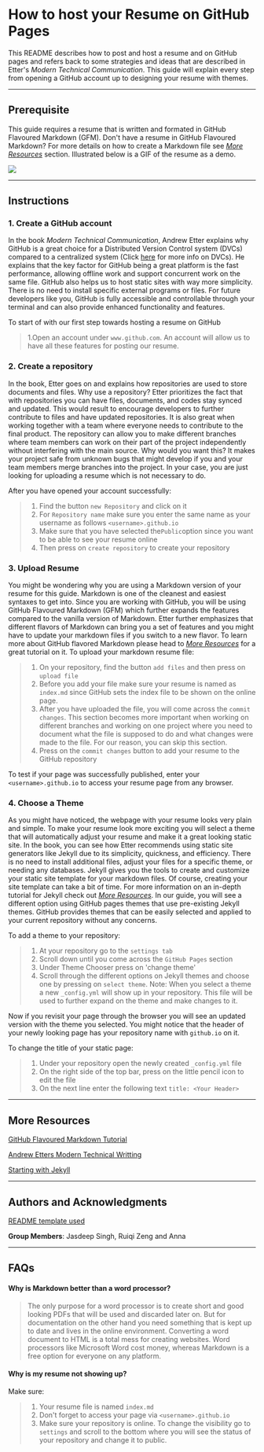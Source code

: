 # How to host your Resume on GitHub Pages

This README describes how to post and host a resume and on GitHub pages and refers back to some strategies and ideas that are described in Etter's _Modern Technical Communication_. This guide will explain every step from opening a GitHub account up to designing your resume with themes. 



-------------------------
## Prerequisite

This guide requires a resume that is written and formated in GitHub Flavoured Markdown (GFM).
Don't have a resume in GitHub Flavoured Markdown? For more details on how to create a Markdown file see [_More Resources_](https://github.com/jaskaran1031/jaskaran1031.github.io#more-resources) section. 
Illustrated below is a GIF of the resume as a demo.

![](https://media.giphy.com/media/pkwz1yBwHmy2bMH6oi/giphy.gif) 

---------------------------

## Instructions


### 1. Create a GitHub account
In the book _Modern Technical Communication_, Andrew Etter explains why GitHub is a great choice for a Distributed Version Control system (DVCs) compared to a centralized system (Click [here](https://en.wikipedia.org/wiki/Distributed_version_control) for more info on DVCs). He explains that the key factor for GitHub being a great platform is the fast performance, allowing offline work and support concurrent work on the same file. GitHub also helps us to host static sites with way more simplicity. There is no need to install specific external programs or files. For future developers like you, GitHub is fully accessible and controllable through your terminal and can also provide enhanced functionality and features.

To start of with our first step towards hosting a resume on GitHub
> 1.Open an account under `www.github.com`. An account will allow us to have all these features for posting our resume. 

### 2. Create a repository
In the book, Etter goes on and explains how repositories are used to store documents and files. Why use a repository? Etter prioritizes the fact that with repositories you can have files, documents, and codes stay synced and updated. This would result to encourage developers to further contribute to files and have updated repositories. It is also great when working together with a team where everyone needs to contribute to the final product. The repository can allow you to make different branches where team members can work on their part of the project independently without interfering with the main source. Why would you want this? It makes your project safe from unknown bugs that might develop if you and your team members merge branches into the project. In your case, you are just looking for uploading a resume which is not necessary to do.

After you have opened your account successfully:
> 1. Find the button `new Repository` and click on it
> 2. For `Repository name` make sure you enter the same name as your username as follows `<username>.github.io`
> 3. Make sure that you have selected the`Public`option since you want to be able to see your resume online
> 4. Then press on `create repository` to create your repository

### 3. Upload Resume 
You might be wondering why you are using a Markdown version of your resume for this guide. Markdown is one of the cleanest and easiest syntaxes to get into. Since you are working with GitHub, you will be using GitHub Flavoured Markdown (GFM) which further expands the features compared to the vanilla version of Markdown. Etter further emphasizes that different flavors of Markdown can bring you a set of features and you might have to update your markdown files if you switch to a new flavor. To learn more about GitHub flavored Markdown please head to [_More Resources_](https://github.com/jaskaran1031/jaskaran1031.github.io#more-resources) for a great tutorial on it.
To upload your markdown resume file: 

> 1. On your repository, find the button `add files` and then press on `upload file`
> 2. Before you add your file make sure your resume is named as `index.md` since GitHub sets the index file to be shown on the online page. 
> 3. After you have uploaded the file, you will come across the `commit changes`. This section becomes more important when working on different branches and working on one project where you need to document what the file is supposed to do and what changes were made to the file. For our reason, you can skip this section.
> 4. Press on the `commit changes` button to add your resume to the GitHub repository

To test if your page was successfully published, enter your `<username>.github.io` to access your resume page from any browser. 

### 4. Choose a Theme 


As you might have noticed, the webpage with your resume looks very plain and simple. To make your resume look more exciting you will select a theme that will automatically adjust your resume and make it a great looking static site. In the book, you can see how Etter recommends using static site generators like Jekyll due to its simplicity, quickness, and efficiency. There is no need to install additional files, adjust your files for a specific theme, or needing any databases. Jekyll gives you the tools to create and customize your static site template for your markdown files. Of course, creating your site template can take a bit of time. For more information on an in-depth tutorial for Jekyll check out [_More Resources_](https://github.com/jaskaran1031/jaskaran1031.github.io#more-resources).  In our guide, you will see a different option using GitHub pages themes that use pre-existing Jekyll themes. GitHub provides themes that can be easily selected and applied to your current repository without any concerns. 

To add a theme to your repository:
> 1. At your repository go to the `settings tab`
> 2. Scroll down until you come across the `GitHub Pages` section
> 3. Under Theme Chooser press on 'change theme' 
> 4. Scroll through the different options on Jekyll themes and choose one by pressing on `select theme`. Note: When you select a theme a new `_config.yml` will show up in your repository. This file will be used to further expand on the theme and make changes to it.

Now if you revisit your page through the browser you will see an updated version with the theme you selected. You might notice that the header of your newly looking page has your repository name with `github.io` on it.  

To change the title of your static page:
> 1. Under your repository open the newly created `_config.yml` file 
> 2. On the right side of the top bar, press on the little pencil icon to edit the file 
> 3. On the next line enter the following text `title: <Your Header>`


---------------------------
## More Resources

[GitHub Flavoured Markdown Tutorial](https://docs.github.com/en/free-pro-team@latest/github/writing-on-github/basic-writing-and-formatting-syntax)

[Andrew Etters Modern Technical Writting](https://www.amazon.ca/Modern-Technical-Writing-Introduction-Documentation-ebook/dp/B01A2QL9SS)

[Starting with Jekyll](https://jekyllrb.com/tutorials/video-walkthroughs/)


---------------------------

## Authors and Acknowledgments

[README template used](https://github.com/PurpleBooth/a-good-readme-template)

**Group Members**: Jasdeep Singh, Ruiqi Zeng and Anna

---------------------------

## FAQs

#### Why is Markdown better than a word processor?
> The only purpose for a word processor is to create short and good looking PDFs that will be used and discarded later on. But for documentation on the other hand you need something that is kept up to date and lives in the online environment. Converting a word document to HTML is a total mess for creating websites. Word processors like Microsoft Word cost money, whereas Markdown is a free option for everyone on any platform. 

#### Why is my resume not showing up?

Make sure:
> 1. Your resume file is named `index.md`
> 2. Don't forget to access your page via `<username>.github.io`
> 3. Make sure your repository is online. To change the visibility go to `settings` and scroll to the bottom where you will see the status of your repository and change it to public. 

